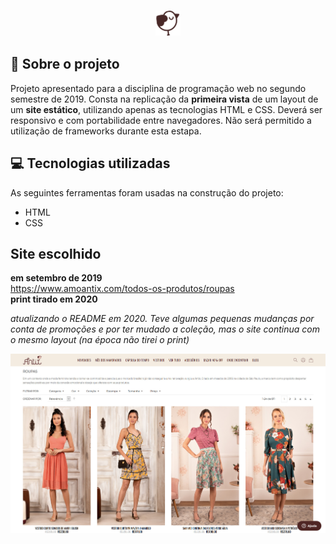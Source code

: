 <h3 align="center">
    <img width="40px" src="/icon.png">
   

## 🌸 Sobre o projeto

Projeto apresentado para a disciplina de programação web no segundo semestre de 2019.
Consta na replicação da **primeira vista** de um layout de um **site estático**, utilizando apenas as tecnologias HTML e CSS. Deverá ser responsivo e com portabilidade entre navegadores.
Não será permitido a utilização de frameworks durante esta estapa.


## 💻 Tecnologias utilizadas
As seguintes ferramentas foram usadas na construção do projeto:
- HTML
- CSS


## Site escolhido

**em setembro de 2019** <br>
https://www.amoantix.com/todos-os-produtos/roupas
<br>
**print tirado em 2020** <br>

_atualizando o README em 2020. Teve algumas pequenas mudanças por conta de promoções e por ter mudado a coleção, mas o site continua com o mesmo layout (na época não tirei o print)_

<img width="600px" src="tel.jpg">
